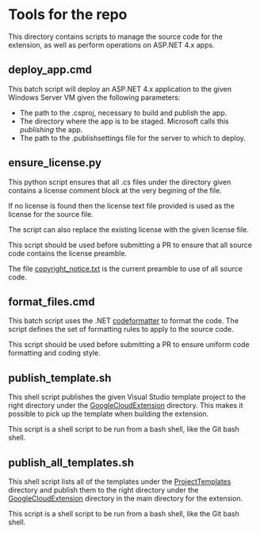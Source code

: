 # Tools for the repo
This directory contains scripts to manage the source code for the extension, as well as perform operations on ASP.NET 4.x apps.

## deploy_app.cmd
This batch script will deploy an ASP.NET 4.x application to the given Windows Server VM given the following parameters:
* The path to the .csproj, necessary to build and publish the app.
* The directory where the app is to be staged. Microsoft calls this _publishing_ the app.
* The path to the .publishsettings file for the server to which to deploy.

## ensure_license.py
This python script ensures that all .cs files under the directory given contains a license comment block at the very begining of the file.

If no license is found then the license text file provided is used as the license for the source file. 

The script can also replace the existing license with the given license file.

This script should be used before submitting a PR to ensure that all source code contains the license preamble.

The file [copyright_notice.txt](tools/copyright_notice.txt) is the current preamble to use of all source code.

## format_files.cmd
This batch script uses the .NET [codeformatter](https://github.com/dotnet/codeformatter) to format the code. The script defines the set of formatting rules to apply to the source code.

This script should be used before submitting a PR to ensure uniform code formatting and coding style.

## publish_template.sh
This shell script publishes the given Visual Studio template project to the right directory under the [GoogleCloudExtension](../GoogleCloudExtension/GoogleCloudExtension) directory. This makes it possible to pick up the template when building the extension.

This script is a shell script to be run from a bash shell, like the Git bash shell.

## publish_all_templates.sh
This shell script lists all of the templates under the [ProjectTemplates](../GoogleCloudExtension/ProjectTemplates) directory and publish them to the right directory under the [GoogleCloudExtension](../GoogleCloudExtension/GoogleCloudExtension) directory in the main directory for the extension.

This script is a shell script to be run from a bash shell, like the Git bash shell.
